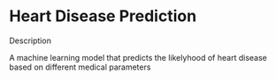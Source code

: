 # Heart Disease Prediction

Description

A machine learning model that predicts the likelyhood of heart disease based on different medical parameters